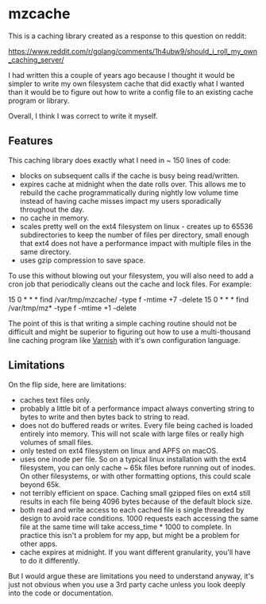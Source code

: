 # mzcache

This is a caching library created as a response to this question on reddit:

https://www.reddit.com/r/golang/comments/1h4ubw9/should_i_roll_my_own_caching_server/

I had written this a couple of years ago because I thought it would be simpler to write my own filesystem cache that did exactly what I wanted than it would be to figure out how to write a config file to an existing cache program or library.

Overall, I think I was correct to write it myself.

## Features

This caching library does exactly what I need in ~ 150 lines of code:

- blocks on subsequent calls if the cache is busy being read/written.
- expires cache at midnight when the date rolls over.  This allows me to rebuild the cache programmatically during nightly low volume time instead of having cache misses impact my users sporadically throughout the day.  
- no cache in memory.
- scales pretty well on the ext4 filesystem on linux - creates up to 65536 subdirectories to keep the number of files per directory, small enough that ext4 does not have a performance impact with multiple files in the same directory. 
- uses gzip compression to save space.

To use this without blowing out your filesystem, you will also need to add a cron job that periodically cleans out the cache and lock files.  For example:

15 0 * * * find /var/tmp/mzcache/ -type f -mtime +7 -delete
15 0 * * * find /var/tmp/mz* -type f -mtime +1 -delete

The point of this is that writing a simple caching routine should not be difficult and might be superior to figuring out how to use a multi-thousand line caching program like [Varnish](https://varnish-cache.org) with it's own configuration language.

## Limitations

On the flip side, here are limitations:

- caches text files only.
- probably a little bit of a performance impact always converting string to bytes to write and then bytes back to string to read.
- does not do buffered reads or writes.  Every file being cached is loaded entirely into memory.  This will not scale with large files or really high volumes of small files.
- only tested on ext4 filesystem on linux and APFS on macOS.
- uses one inode per file.  So on a typical linux installation with the ext4 filesystem, you can only cache ~ 65k files before running out of inodes.  On other filesystems, or with other formatting options, this could scale beyond 65k.
- not terribly efficient on space.  Caching small gzipped files on ext4 still results in each file being 4096 bytes because of the default block size.
- both read and write access to each cached file is single threaded by design to avoid race conditions.  1000 requests each accessing the same file at the same time will take access_time * 1000 to complete.  In practice this isn't a problem for my app, but might be a problem for other apps.
- cache expires at midnight.  If you want different granularity, you'll have to do it differently.

But I would argue these are limitations you need to understand anyway, it's just not obvious when you use a 3rd party cache unless you look deeply into the code or documentation.